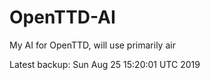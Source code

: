 # OpenTTD-AI
My AI for OpenTTD, will use primarily air

Latest backup: Sun Aug 25 15:20:01 UTC 2019
